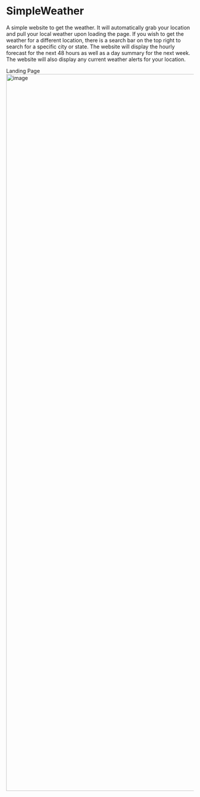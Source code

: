 # SimpleWeather
A simple website to get the weather. It will automatically grab your location and pull your local weather upon loading the page. If you wish to get the weather for a different location, there is a search bar on the top right to search for a specific city or state. The website will display the hourly forecast for the next 48 hours as well as a day summary for the next week. The website will also display any current weather alerts for your location.

Landing Page
<img width="1920" alt="image" src="https://github.com/michaelgrav/SimpleWeather/assets/29133471/4bb5bd5e-3aaf-461e-8512-3547b94ed790">


